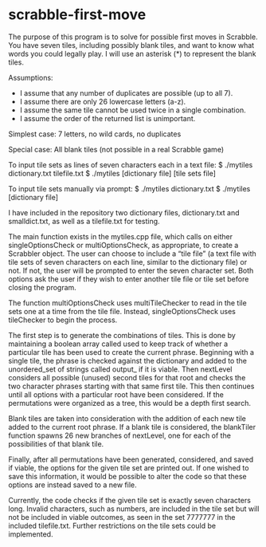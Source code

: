 # scrabble-first-move

The purpose of this program is to solve for possible first moves in Scrabble. You have seven tiles, including possibly blank tiles, and want to know what words you could legally play. I will use an asterisk (*) to represent the blank tiles.

Assumptions:
* I assume that any number of duplicates are possible (up to all 7).
* I assume there are only 26 lowercase letters (a-z).
* I assume the same tile cannot be used twice in a single combination.
* I assume the order of the returned list is unimportant.

Simplest case:
7 letters, no wild cards, no duplicates

Special case:
All blank tiles (not possible in a real Scrabble game)

To input tile sets as lines of seven characters each in a text file:
$ ./mytiles dictionary.txt tilefile.txt
$ ./mytiles [dictionary file] [tile sets file]


To input tile sets manually via prompt:
$ ./mytiles dictionary.txt
$ ./mytiles [dictionary file] 

I have included in the repository two dictionary files, dictionary.txt and smalldict.txt, as well as a tilefile.txt for testing.

The main function exists in the mytiles.cpp file, which calls on either singleOptionsCheck or multiOptionsCheck, as appropriate, to create a Scrabbler object. The user can choose to include a “tile file” (a text file with tile sets of seven characters on each line, similar to the dictionary file) or not. If not, the user will be prompted to enter the seven character set. Both options ask the user if they wish to enter another tile file or tile set before closing the program.

The function multiOptionsCheck uses multiTileChecker to read in the tile sets one at a time from the tile file. Instead, singleOptionsCheck uses tileChecker to begin the process.

The first step is to generate the combinations of tiles. This is done by maintaining a boolean array called used to keep track of whether a particular tile has been used to create the current phrase. Beginning with a single tile, the phrase is checked against the dictionary and added to the unordered_set of strings called output_ if it is viable. Then nextLevel considers all possible (unused) second tiles for that root and checks the two character phrases starting with that same first tile. This then continues until all options with a particular root have been considered. If the permutations were organized as a tree, this would be a depth first search.

Blank tiles are taken into consideration with the addition of each new tile added to the current root phrase. If a blank tile is considered, the blankTiler function spawns 26 new branches of nextLevel, one for each of the possibilities of that blank tile.

Finally, after all permutations have been generated, considered, and saved if viable, the options for the given tile set are printed out. If one wished to save this information, it would be possible to alter the code so that these options are instead saved to a new file.

Currently, the code checks if the given tile set is exactly seven characters long. Invalid characters, such as numbers, are included in the tile set but will not be included in viable outcomes, as seen in the set 7777777 in the included tilefile.txt. Further restrictions on the tile sets could be implemented.


